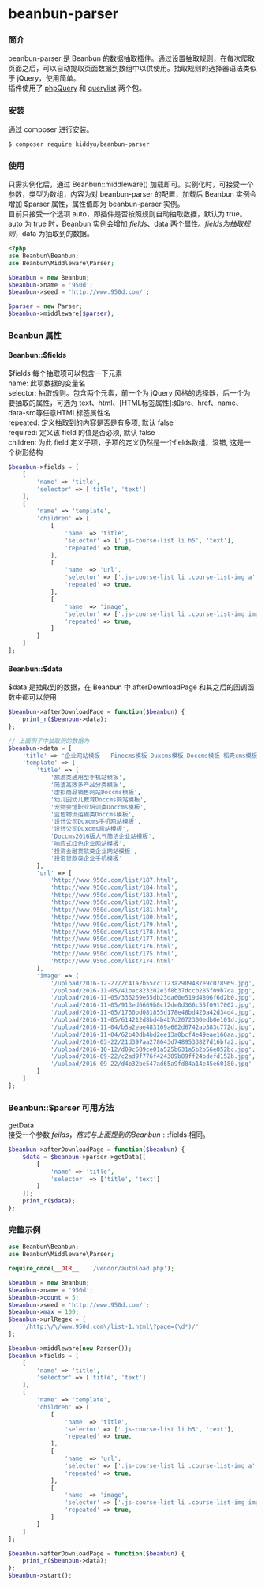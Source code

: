# beanbun-parser 

### 简介
beanbun-parser 是 Beanbun 的数据抽取插件。通过设置抽取规则，在每次爬取页面之后，可以自动提取页面数据到数组中以供使用。抽取规则的选择器语法类似于 jQuery，使用简单。  
插件使用了 [phpQuery]() 和 [querylist]() 两个包。 

### 安装
通过 composer 进行安装。
```
$ composer require kiddyu/beanbun-parser
```

### 使用
只需实例化后，通过 Beanbun::middleware() 加载即可。实例化时，可接受一个参数，类型为数组，内容为对 beanbun-parser 的配置，加载后 Beanbun 实例会增加 $parser 属性，属性值即为 beanbun-parser 实例。  
目前只接受一个选项 auto，即插件是否按照规则自动抽取数据，默认为 true。  
auto 为 true 时，Beanbun 实例会增加 $fields、$data 两个属性。$fields 为抽取规则，$data 为抽取到的数据。  

```php
<?php
use Beanbun\Beanbun;
use Beanbun\Middleware\Parser;

$beanbun = new Beanbun;
$beanbun->name = '950d';
$beanbun->seed = 'http://www.950d.com/';

$parser = new Parser;
$beanbun->middleware($parser);
```

### Beanbun 属性  
#### Beanbun::$fields  
$fields 每个抽取项可以包含一下元素  
name: 此项数据的变量名  
selector: 抽取规则。包含两个元素，前一个为 jQuery 风格的选择器，后一个为要抽取的属性，可选为 text、html、[HTML标签属性]:如src、href、name、data-src等任意HTML标签属性名  
repeated: 定义抽取到的内容是否是有多项, 默认 false  
required: 定义该 field 的值是否必须, 默认 false  
children: 为此 field 定义子项，子项的定义仍然是一个fields数组，没错, 这是一个树形结构  
```php
$beanbun->fields = [
    [
        'name' => 'title',
        'selector' => ['title', 'text']
    ],
    [
        'name' => 'template',
        'children' => [
            [
                'name' => 'title',
                'selector' => ['.js-course-list li h5', 'text'],
                'repeated' => true,
            ],
            [
                'name' => 'url',
                'selector' => ['.js-course-list li .course-list-img a', 'href'],
                'repeated' => true,
            ],
            [
                'name' => 'image',
                'selector' => ['.js-course-list li .course-list-img img', 'src'],
                'repeated' => true,
            ]
        ]
    ]
];
```

#### Beanbun::$data 
$data 是抽取到的数据，在 Beanbun 中 afterDownloadPage 和其之后的回调函数中都可以使用 
```php
$beanbun->afterDownloadPage = function($beanbun) {
    print_r($beanbun->data);
};

// 上面例子中抽取到的数据为
$beanbun->data = [
    'title' => '企业网站模板 - Finecms模板 Duxcms模板 Doccms模板 稻壳cms模板',
    'template' => [
        'title' => [
            '旅游类通用型手机站模板',
            '简洁高效多产品分类模板',
            '虚拟商品销售网站Doccms模板',
            '幼儿园幼儿教育Doccms网站模板',
            '宠物会馆职业培训类Doccms模板',
            '蓝色物流运输类Doccms模板',
            '设计公司Duxcms手机网站模板',
            '设计公司Duxcms网站模板',
            'Doccms2016版大气简洁企业站模板',
            '响应式红色企业网站模板',
            '投资金融贷款类企业网站模板',
            '投资贷款类企业手机模板'
        ],
        'url' => [
            'http://www.950d.com/list/187.html',
            'http://www.950d.com/list/184.html',
            'http://www.950d.com/list/183.html',
            'http://www.950d.com/list/182.html',
            'http://www.950d.com/list/181.html',
            'http://www.950d.com/list/180.html',
            'http://www.950d.com/list/179.html',
            'http://www.950d.com/list/178.html',
            'http://www.950d.com/list/177.html',
            'http://www.950d.com/list/176.html',
            'http://www.950d.com/list/175.html',
            'http://www.950d.com/list/174.html'
        ],
        'image' => [
            '/upload/2016-12-27/2c41a2b55cc1123a2909487e9c078969.jpg',
            '/upload/2016-11-05/41bac823202e3f8b37dccb285f09b7ca.jpg',
            '/upload/2016-11-05/336269e55db23da60e519d4806f6d2b0.jpg',
            '/upload/2016-11-05/913ed6669b8cf2de0d366c55f0917002.jpg',
            '/upload/2016-11-05/1760bd081855d178e48bd420a42d34d4.jpg',
            '/upload/2016-11-05/614212d8bd4b4b7d2072300edb0e101d.jpg',
            '/upload/2016-11-04/b5a2eae483169a602d6742ab383c772d.jpg',
            '/upload/2016-11-04/62b40db4bd2ee13a0bcf4e49eae166aa.jpg',
            '/upload/2016-03-22/21d397aa278643d7489533827d16bfa2.jpg',
            '/upload/2016-10-12/d09c689ce01a525b631a5b2b56e052bc.jpg',
            '/upload/2016-09-22/c2ad9f776f424309b89ff24bdefd152b.jpg',
            '/upload/2016-09-22/d4b32be547ad65a9fd84a14e45e60180.jpg'
        ]
    ]
];
```

### Beanbun::$parser 可用方法  
getData  
接受一个参数 $feilds，格式与上面提到的 Beanbun::$fields 相同。 
```php
$beanbun->afterDownloadPage = function($beanbun) {
    $data = $beanbun->parser->getData([
        [
            'name' => 'title',
            'selector' => ['title', 'text']
        ]
    ]);
    print_r($data);
};

```


### 完整示例
``` php
use Beanbun\Beanbun;
use Beanbun\Middleware\Parser;

require_once(__DIR__ . '/vendor/autoload.php');

$beanbun = new Beanbun;
$beanbun->name = '950d';
$beanbun->count = 5;
$beanbun->seed = 'http://www.950d.com/';
$beanbun->max = 100;
$beanbun->urlRegex = [
    '/http:\/\/www.950d.com\/list-1.html\?page=(\d*)/'
];

$beanbun->middleware(new Parser());
$beanbun->fields = [
    [
        'name' => 'title',
        'selector' => ['title', 'text']
    ],
    [
        'name' => 'template',
        'children' => [
            [
                'name' => 'title',
                'selector' => ['.js-course-list li h5', 'text'],
                'repeated' => true,
            ],
            [
                'name' => 'url',
                'selector' => ['.js-course-list li .course-list-img a', 'href'],
                'repeated' => true,
            ],
            [
                'name' => 'image',
                'selector' => ['.js-course-list li .course-list-img img', 'src'],
                'repeated' => true,
            ]
        ]
    ]
];

$beanbun->afterDownloadPage = function($beanbun) {
    print_r($beanbun->data);
};
$beanbun->start();
```


